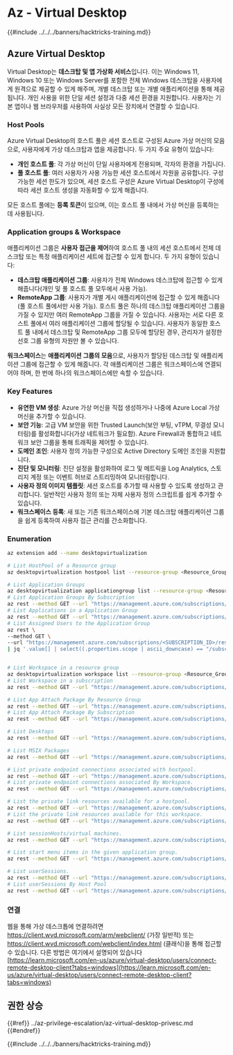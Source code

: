 # Az - Virtual Desktop

{{#include ../../../banners/hacktricks-training.md}}

## Azure Virtual Desktop

Virtual Desktop는 **데스크탑 및 앱 가상화 서비스**입니다. 이는 Windows 11, Windows 10 또는 Windows Server를 포함한 전체 Windows 데스크탑을 사용자에게 원격으로 제공할 수 있게 해주며, 개별 데스크탑 또는 개별 애플리케이션을 통해 제공됩니다. 개인 사용을 위한 단일 세션 설정과 다중 세션 환경을 지원합니다. 사용자는 기본 앱이나 웹 브라우저를 사용하여 사실상 모든 장치에서 연결할 수 있습니다.

### Host Pools

Azure Virtual Desktop의 호스트 풀은 세션 호스트로 구성된 Azure 가상 머신의 모음으로, 사용자에게 가상 데스크탑과 앱을 제공합니다. 두 가지 주요 유형이 있습니다:
- **개인 호스트 풀**: 각 가상 머신이 단일 사용자에게 전용되며, 각자의 환경을 가집니다.
- **풀 호스트 풀**: 여러 사용자가 사용 가능한 세션 호스트에서 자원을 공유합니다. 구성 가능한 세션 한도가 있으며, 세션 호스트 구성은 Azure Virtual Desktop이 구성에 따라 세션 호스트 생성을 자동화할 수 있게 해줍니다.

모든 호스트 풀에는 **등록 토큰**이 있으며, 이는 호스트 풀 내에서 가상 머신을 등록하는 데 사용됩니다.

### Application groups & Workspace
애플리케이션 그룹은 **사용자 접근을 제어**하여 호스트 풀 내의 세션 호스트에서 전체 데스크탑 또는 특정 애플리케이션 세트에 접근할 수 있게 합니다. 두 가지 유형이 있습니다:
- **데스크탑 애플리케이션 그룹**: 사용자가 전체 Windows 데스크탑에 접근할 수 있게 해줍니다(개인 및 풀 호스트 풀 모두에서 사용 가능).
- **RemoteApp 그룹**: 사용자가 개별 게시 애플리케이션에 접근할 수 있게 해줍니다(풀 호스트 풀에서만 사용 가능).
호스트 풀은 하나의 데스크탑 애플리케이션 그룹을 가질 수 있지만 여러 RemoteApp 그룹을 가질 수 있습니다. 사용자는 서로 다른 호스트 풀에서 여러 애플리케이션 그룹에 할당될 수 있습니다. 사용자가 동일한 호스트 풀 내에서 데스크탑 및 RemoteApp 그룹 모두에 할당된 경우, 관리자가 설정한 선호 그룹 유형의 자원만 볼 수 있습니다.

**워크스페이스**는 **애플리케이션 그룹의 모음**으로, 사용자가 할당된 데스크탑 및 애플리케이션 그룹에 접근할 수 있게 해줍니다. 각 애플리케이션 그룹은 워크스페이스에 연결되어야 하며, 한 번에 하나의 워크스페이스에만 속할 수 있습니다.

### Key Features
- **유연한 VM 생성**: Azure 가상 머신을 직접 생성하거나 나중에 Azure Local 가상 머신을 추가할 수 있습니다.
- **보안 기능**: 고급 VM 보안을 위한 Trusted Launch(보안 부팅, vTPM, 무결성 모니터링)를 활성화합니다(가상 네트워크가 필요함). Azure Firewall과 통합하고 네트워크 보안 그룹을 통해 트래픽을 제어할 수 있습니다.
- **도메인 조인**: 사용자 정의 가능한 구성으로 Active Directory 도메인 조인을 지원합니다.
- **진단 및 모니터링**: 진단 설정을 활성화하여 로그 및 메트릭을 Log Analytics, 스토리지 계정 또는 이벤트 허브로 스트리밍하여 모니터링합니다.
- **사용자 정의 이미지 템플릿**: 세션 호스트를 추가할 때 사용할 수 있도록 생성하고 관리합니다. 일반적인 사용자 정의 또는 자체 사용자 정의 스크립트를 쉽게 추가할 수 있습니다.
- **워크스페이스 등록**: 새 또는 기존 워크스페이스에 기본 데스크탑 애플리케이션 그룹을 쉽게 등록하여 사용자 접근 관리를 간소화합니다.

### Enumeration
```bash
az extension add --name desktopvirtualization

# List HostPool of a Resource group
az desktopvirtualization hostpool list --resource-group <Resource_Group>

# List Application Groups
az desktopvirtualization applicationgroup list --resource-group <Resource_Group>
# List Application Groups By Subscription
az rest --method GET --url "https://management.azure.com/subscriptions/{subscriptionId}/providers/Microsoft.DesktopVirtualization/applicationGroups?api-version=2024-04-03"
# List Applications in a Application Group
az rest --method GET --url "https://management.azure.com/subscriptions/{subscriptionId}/resourceGroups/{resourceGroupName}/providers/Microsoft.DesktopVirtualization/applicationGroups/{applicationGroupName}/applications?api-version=2024-04-03"
# List Assigned Users to the Application Group
az rest \
--method GET \
--url "https://management.azure.com/subscriptions/<SUBSCRIPTION_ID>/resourceGroups/<RESOURCE_GROUP_NAME>/providers/Microsoft.DesktopVirtualization/applicationGroups/<APP_GROUP_NAME>/providers/Microsoft.Authorization/roleAssignments?api-version=2022-04-01" \
| jq '.value[] | select((.properties.scope | ascii_downcase) == "/subscriptions/<subscription_id_in_lowercase>/resourcegroups/<resource_group_name_in_lowercase>/providers/microsoft.desktopvirtualization/applicationgroups/<app_group_name_in_lowercase>")'


# List Workspace in a resource group
az desktopvirtualization workspace list --resource-group <Resource_Group>
# List Workspace in a subscription
az rest --method GET --url "https://management.azure.com/subscriptions/{subscriptionId}/providers/Microsoft.DesktopVirtualization/workspaces?api-version=2024-04-03"

# List App Attach Package By Resource Group
az rest --method GET --url "https://management.azure.com/subscriptions/{subscriptionId}/resourceGroups/{resourceGroupName}/providers/Microsoft.DesktopVirtualization/appAttachPackages?api-version=2024-04-03"
# List App Attach Package By Subscription
az rest --method GET --url "https://management.azure.com/subscriptions/{subscriptionId}/providers/Microsoft.DesktopVirtualization/appAttachPackages?api-version=2024-04-03"

# List Desktops
az rest --method GET --url "https://management.azure.com/subscriptions/{subscriptionId}/resourceGroups/{resourceGroupName}/providers/Microsoft.DesktopVirtualization/applicationGroups/{applicationGroupName}/desktops?api-version=2024-04-03"

# List MSIX Packages
az rest --method GET --url "https://management.azure.com/subscriptions/{subscriptionId}/resourcegroups/{resourceGroupName}/providers/Microsoft.DesktopVirtualization/hostPools/{hostPoolName}/msixPackages?api-version=2024-04-03"

# List private endpoint connections associated with hostpool.
az rest --method GET --url "https://management.azure.com/subscriptions/{subscriptionId}/resourceGroups/{resourceGroupName}/providers/Microsoft.DesktopVirtualization/hostPools/{hostPoolName}/privateEndpointConnections?api-version=2024-04-03"
# List private endpoint connections associated By Workspace.
az rest --method GET --url "https://management.azure.com/subscriptions/{subscriptionId}/resourceGroups/{resourceGroupName}/providers/Microsoft.DesktopVirtualization/workspaces/{workspaceName}/privateEndpointConnections?api-version=2024-04-03"

# List the private link resources available for a hostpool.
az rest --method GET --url "https://management.azure.com/subscriptions/{subscriptionId}/resourceGroups/{resourceGroupName}/providers/Microsoft.DesktopVirtualization/hostPools/{hostPoolName}/privateLinkResources?api-version=2024-04-03"
# List the private link resources available for this workspace.
az rest --method GET --url "https://management.azure.com/subscriptions/{subscriptionId}/resourceGroups/{resourceGroupName}/providers/Microsoft.DesktopVirtualization/workspaces/{workspaceName}/privateLinkResources?api-version=2024-04-03"

# List sessionHosts/virtual machines.
az rest --method GET --url "https://management.azure.com/subscriptions/{subscriptionId}/resourceGroups/{resourceGroupName}/providers/Microsoft.DesktopVirtualization/hostPools/{hostPoolName}/sessionHosts?api-version=2024-04-03"

# List start menu items in the given application group.
az rest --method GET --url "https://management.azure.com/subscriptions/{subscriptionId}/resourceGroups/{resourceGroupName}/providers/Microsoft.DesktopVirtualization/applicationGroups/{applicationGroupName}/startMenuItems?api-version=2024-04-03"

# List userSessions.
az rest --method GET --url "https://management.azure.com/subscriptions/{subscriptionId}/resourceGroups/{resourceGroupName}/providers/Microsoft.DesktopVirtualization/hostPools/{hostPoolName}/sessionHosts/{sessionHostName}/userSessions?api-version=2024-04-03"
# List userSessions By Host Pool
az rest --method GET --url "https://management.azure.com/subscriptions/{subscriptionId}/resourceGroups/{resourceGroupName}/providers/Microsoft.DesktopVirtualization/hostPools/{hostPoolName}/userSessions?api-version=2024-04-03"

```
### 연결

웹을 통해 가상 데스크톱에 연결하려면 https://client.wvd.microsoft.com/arm/webclient/ (가장 일반적) 또는 https://client.wvd.microsoft.com/webclient/index.html (클래식)을 통해 접근할 수 있습니다. 다른 방법은 여기에서 설명되어 있습니다 [https://learn.microsoft.com/en-us/azure/virtual-desktop/users/connect-remote-desktop-client?tabs=windows](https://learn.microsoft.com/en-us/azure/virtual-desktop/users/connect-remote-desktop-client?tabs=windows)

## 권한 상승

{{#ref}}
../az-privilege-escalation/az-virtual-desktop-privesc.md
{{#endref}}

{{#include ../../../banners/hacktricks-training.md}}
